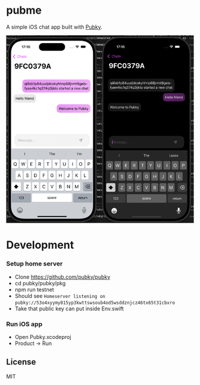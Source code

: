 # pubme

A simple iOS chat app built with [Pubky](https://github.com/pubky).

![screenshot](screenshot.png)

# Development

### Setup home server

- Clone https://github.com/pubky/pubky
- cd pubky/pubky/pkg
- npm run testnet
- Should see `Homeserver listening on pubky://53o4xyymy815yp3kwttswsoub4od5wsddznjcz46tx65t31cbxro`
- Take that public key can put inside Env.swift

### Run iOS app

- Open Pubky.xcodeproj
- Product -> Run

## License

MIT
